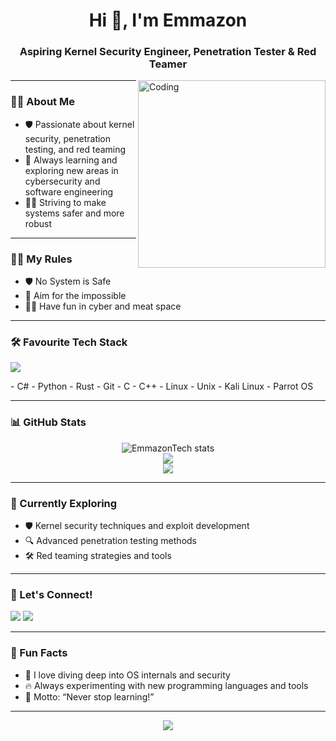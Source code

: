 <!-- Profile README for EmmazonTech -->

<h1 align="center">Hi 👋, I'm Emmazon</h1>
<h3 align="center">Aspiring Kernel Security Engineer, Penetration Tester & Red Teamer</h3>

<img align="right" alt="Coding" width="300" src="https://media.giphy.com/media/qgQUggAC3Pfv687qPC/giphy.gif">

---

### 👨‍💻 About Me

- 🛡️ Passionate about kernel security, penetration testing, and red teaming
- 🔬 Always learning and exploring new areas in cybersecurity and software engineering
- 🧑‍💻 Striving to make systems safer and more robust

---
### 👨‍💻 My Rules

- 🛡️ No System is Safe
- 🔬 Aim for the impossible
- 🧑‍💻 Have fun in cyber and meat space

---

### 🛠️ Favourite Tech Stack

<p align="left">
  <img src="https://skillicons.dev/icons?i=cs,python,rust,git,c,cpp,linux" />
</p>
- C#
- Python
- Rust
- Git
- C
- C++
- Linux
- Unix
- Kali Linux
- Parrot OS

---

### 📊 GitHub Stats

<p align="center">
  <img src="https://github-readme-stats.vercel.app/api?username=EmmazonTech&show_icons=true&theme=tokyonight&hide_border=true" alt="EmmazonTech stats" />
  <br/>
  <img src="https://github-readme-streak-stats.herokuapp.com/?user=EmmazonTech&theme=tokyonight&hide_border=true" />
  <br/>
  <img src="https://github-readme-stats.vercel.app/api/top-langs/?username=EmmazonTech&layout=compact&theme=tokyonight&hide_border=true" />
</p>

---

### 🧠 Currently Exploring

- 🛡️ Kernel security techniques and exploit development
- 🔍 Advanced penetration testing methods
- 🛠️ Red teaming strategies and tools

---

### 🔗 Let's Connect!

<p align="left">
  <a href="https://github.com/EmmazonTech"><img src="https://img.shields.io/badge/GitHub-100000?style=for-the-badge&logo=github&logoColor=white"/></a>
  <a href="https://twitter.com/emmazontech1"><img src="https://img.shields.io/badge/Twitter-1DA1F2?style=for-the-badge&logo=twitter&logoColor=white"/></a>
</p>

---

### 💬 Fun Facts

- 🧩 I love diving deep into OS internals and security
- 🔥 Always experimenting with new programming languages and tools
- 👀 Motto: “Never stop learning!”

---

<p align="center">
  <img src="https://readme-typing-svg.herokuapp.com?font=Fira+Code&duration=4000&pause=1000&color=35F7F1&center=true&vCenter=true&width=435&lines=Kernel+Security+Enthusiast.;Penetration+Testing+Advocate.;Always+Learning+and+Building.;Let's+Connect!"/>
</p>
